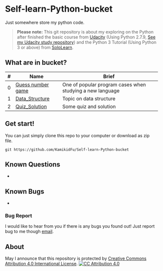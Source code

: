 # Self-learn-Python-bucket

Just somewhere store my python code.

> **Please note:** This git repository is about my exploring on the Python after finished the basic course from [Udacity](https://www.udacity.com/course/programming-foundations-with-python--ud036) (Using Python 2.7.9, [See my Udacity study repository](https://github.com/KamikidFu/Udacity-Python-Basic)) and the Python 3 Tutorial (Using Python 3 or above) from [SoloLearn](https://www.sololearn.com/Course/Python/).



## What are in bucket?

| #    | Name                                                         | Brief                                                     |
| ---- | ------------------------------------------------------------ | --------------------------------------------------------- |
| 0    | [Guess number game](https://github.com/KamikidFu/Self-learn-Python-bucket/tree/master/Guess_number_game) | One of popular program cases when studying a new language |
| 1    | [Data_Structure](https://github.com/KamikidFu/Self-learn-Python-bucket/tree/master/Data_Structure) | Topic on data structure                                   |
| 2    | [Quiz_Solution](https://github.com/KamikidFu/Self-learn-Python-bucket/tree/master/Quiz_Solution) | Some quiz and solution                                    |



## Get start!

You can just simply clone this repo to your computer or download as zip file.

```shell
git https://github.com/KamikidFu/Self-learn-Python-bucket
```



## Known Questions

-



## Known Bugs

-

### Bug Report

I would like to hear from you if there is any bugs you found out! Just report bug to me though [email](mailto:kidfu@live.com).



## About

May I announce that this repository is protected by [Creative Commons Attribution 4.0 International License](https://creativecommons.org/licenses/by/4.0/). [![CC Attribution 4.0](https://camo.githubusercontent.com/005cfe27b7c4520ac0d6b607d6a7e33f5ad4eb6e/68747470733a2f2f692e6372656174697665636f6d6d6f6e732e6f72672f6c2f62792f342e302f38387833312e706e67)](https://camo.githubusercontent.com/005cfe27b7c4520ac0d6b607d6a7e33f5ad4eb6e/68747470733a2f2f692e6372656174697665636f6d6d6f6e732e6f72672f6c2f62792f342e302f38387833312e706e67)
